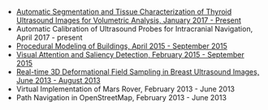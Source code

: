 <ul style="list-style-type:disc">
  <li><a href="https://doi.org/10.1515/cdbme-2016-0103">Automatic Segmentation and Tissue Characterization of Thyroid Ultrasound Images for Volumetric Analysis, January 2017 - Present</a></li>
  <li>Automatic Calibration of Ultrasound Probes for Intracranial Navigation, April 2017 - present </li>
  <li><a href="https://github.com/0117prabal/Procedural-modeling-of-buildings">Procedural Modeling of Buildings, April 2015 - September 2015</a></li>
  <li><a href="https://github.com/0117prabal/Computer-Vision/tree/master/Saliency%20maps"> Visual Attention and Saliency Detection, February 2015 - September 2015</a></li>
  <li><a href="https://www.slideshare.net/PrabalPoudel/prabalpoudelreference-54949671">Real-time 3D Deformational Field Sampling in Breast Ultrasound Images, June 2013 - August 2013</a></li>
  <li>Virtual Implementation of Mars Rover, February 2013 - June 2013</li>
  <li>Path Navigation in OpenStreetMap, February 2013 - June 2013</li>
</ul>

